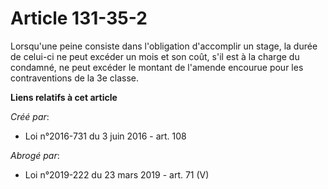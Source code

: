 # Article 131-35-2

Lorsqu'une peine consiste dans l'obligation d'accomplir un stage, la durée de celui-ci ne peut excéder un mois et son coût,
s'il est à la charge du condamné, ne peut excéder le montant de l'amende encourue pour les contraventions de la 3e classe.

**Liens relatifs à cet article**

_Créé par_:

  - Loi n°2016-731 du 3 juin 2016 - art. 108

_Abrogé par_:

  - Loi n°2019-222 du 23 mars 2019 - art. 71 (V)
